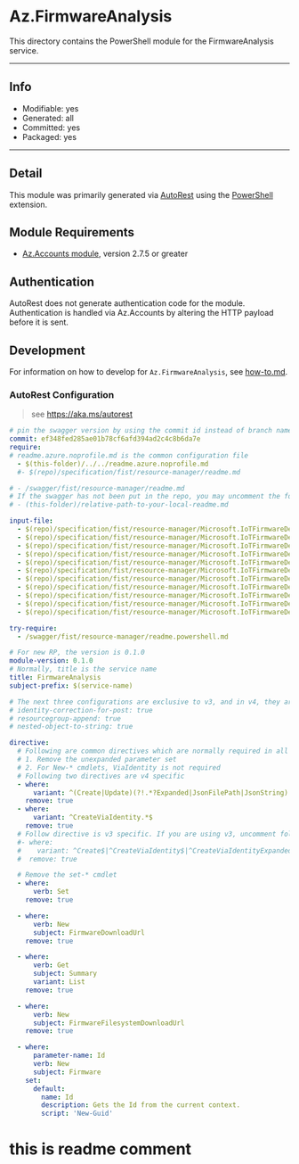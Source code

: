 <!-- region Generated -->
# Az.FirmwareAnalysis
This directory contains the PowerShell module for the FirmwareAnalysis service.

---
## Info
- Modifiable: yes
- Generated: all
- Committed: yes
- Packaged: yes

---
## Detail
This module was primarily generated via [AutoRest](https://github.com/Azure/autorest) using the [PowerShell](https://github.com/Azure/autorest.powershell) extension.

## Module Requirements
- [Az.Accounts module](https://www.powershellgallery.com/packages/Az.Accounts/), version 2.7.5 or greater

## Authentication
AutoRest does not generate authentication code for the module. Authentication is handled via Az.Accounts by altering the HTTP payload before it is sent.

## Development
For information on how to develop for `Az.FirmwareAnalysis`, see [how-to.md](how-to.md).
<!-- endregion -->

### AutoRest Configuration
> see https://aka.ms/autorest

```yaml
# pin the swagger version by using the commit id instead of branch name
commit: ef348fed285ae01b78cf6afd394ad2c4c8b6da7e
require:
# readme.azure.noprofile.md is the common configuration file
  - $(this-folder)/../../readme.azure.noprofile.md
  #- $(repo)/specification/fist/resource-manager/readme.md

# - /swagger/fist/resource-manager/readme.md
# If the swagger has not been put in the repo, you may uncomment the following line and refer to it locally
# - (this-folder)/relative-path-to-your-local-readme.md

input-file:
  - $(repo)/specification/fist/resource-manager/Microsoft.IoTFirmwareDefense/stable/2024-01-10/firmwares.json
  - $(repo)/specification/fist/resource-manager/Microsoft.IoTFirmwareDefense/stable/2024-01-10/workspaces.json
  - $(repo)/specification/fist/resource-manager/Microsoft.IoTFirmwareDefense/stable/2024-01-10/binaryHardeningResults.json
  - $(repo)/specification/fist/resource-manager/Microsoft.IoTFirmwareDefense/stable/2024-01-10/sbomComponents.json
  - $(repo)/specification/fist/resource-manager/Microsoft.IoTFirmwareDefense/stable/2024-01-10/cves.json
  - $(repo)/specification/fist/resource-manager/Microsoft.IoTFirmwareDefense/stable/2024-01-10/cryptoCertificates.json  
  - $(repo)/specification/fist/resource-manager/Microsoft.IoTFirmwareDefense/stable/2024-01-10/cryptoKeys.json
  - $(repo)/specification/fist/resource-manager/Microsoft.IoTFirmwareDefense/stable/2024-01-10/passwordHashes.json
  - $(repo)/specification/fist/resource-manager/Microsoft.IoTFirmwareDefense/stable/2024-01-10/summaries.json  
  - $(repo)/specification/fist/resource-manager/Microsoft.IoTFirmwareDefense/stable/2024-01-10/common.json  
  - $(repo)/specification/fist/resource-manager/Microsoft.IoTFirmwareDefense/stable/2024-01-10/operations.json 

try-require: 
  - /swagger/fist/resource-manager/readme.powershell.md

# For new RP, the version is 0.1.0
module-version: 0.1.0
# Normally, title is the service name
title: FirmwareAnalysis
subject-prefix: $(service-name)

# The next three configurations are exclusive to v3, and in v4, they are activated by default. If you are still using v3, please uncomment them.
# identity-correction-for-post: true
# resourcegroup-append: true
# nested-object-to-string: true

directive:
  # Following are common directives which are normally required in all the RPs
  # 1. Remove the unexpanded parameter set
  # 2. For New-* cmdlets, ViaIdentity is not required
  # Following two directives are v4 specific
  - where:
      variant: ^(Create|Update)(?!.*?Expanded|JsonFilePath|JsonString)
    remove: true
  - where:
      variant: ^CreateViaIdentity.*$
    remove: true
  # Follow directive is v3 specific. If you are using v3, uncomment following directive and comments out two directives above
  #- where:
  #    variant: ^Create$|^CreateViaIdentity$|^CreateViaIdentityExpanded$|^Update$|^UpdateViaIdentity$
  #  remove: true

  # Remove the set-* cmdlet
  - where:
      verb: Set
    remove: true

  - where:
      verb: New
      subject: FirmwareDownloadUrl
    remove: true

  - where:
      verb: Get
      subject: Summary
      variant: List
    remove: true

  - where:
      verb: New
      subject: FirmwareFilesystemDownloadUrl
    remove: true

  - where:
      parameter-name: Id
      verb: New
      subject: Firmware
    set:
      default:
        name: Id
        description: Gets the Id from the current context.
        script: 'New-Guid'
```

# this is readme comment
